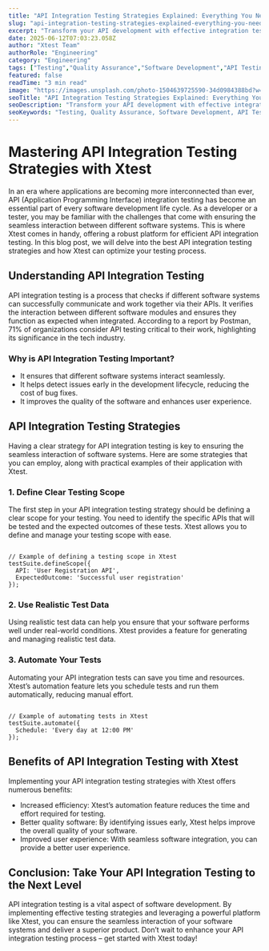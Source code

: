 ```yaml
---
title: "API Integration Testing Strategies Explained: Everything You Need to Know"
slug: "api-integration-testing-strategies-explained-everything-you-need-to-know"
excerpt: "Transform your API development with effective integration testing strategies! Dive into our in-depth guide and discover the best practices, tools, and techniques to ensure seamless communication between your API and other systems. Dont miss out on the key to unlocking flawless API functionality!"
date: 2025-06-12T07:03:23.058Z
author: "Xtest Team"
authorRole: "Engineering"
category: "Engineering"
tags: ["Testing","Quality Assurance","Software Development","API Testing","Integration"]
featured: false
readTime: "3 min read"
image: "https://images.unsplash.com/photo-1504639725590-34d0984388bd?w=1200&h=600&fit=crop"
seoTitle: "API Integration Testing Strategies Explained: Everything You Need to Know"
seoDescription: "Transform your API development with effective integration testing strategies! Dive into our in-depth guide and discover the best practices, tools, and techniques to ensure seamless communication between your API and other systems. Dont miss out on the key to unlocking flawless API functionality!"
seoKeywords: "Testing, Quality Assurance, Software Development, API Testing, Integration"
---
```


# Mastering API Integration Testing Strategies with Xtest

In an era where applications are becoming more interconnected than ever, API (Application Programming Interface) integration testing has become an essential part of every software development life cycle. As a developer or a tester, you may be familiar with the challenges that come with ensuring the seamless interaction between different software systems. This is where Xtest comes in handy, offering a robust platform for efficient API integration testing. In this blog post, we will delve into the best API integration testing strategies and how Xtest can optimize your testing process.

## Understanding API Integration Testing

API integration testing is a process that checks if different software systems can successfully communicate and work together via their APIs. It verifies the interaction between different software modules and ensures they function as expected when integrated. According to a report by Postman, 71% of organizations consider API testing critical to their work, highlighting its significance in the tech industry.

### Why is API Integration Testing Important?

*   It ensures that different software systems interact seamlessly.
*   It helps detect issues early in the development lifecycle, reducing the cost of bug fixes.
*   It improves the quality of the software and enhances user experience.

## API Integration Testing Strategies

Having a clear strategy for API integration testing is key to ensuring the seamless interaction of software systems. Here are some strategies that you can employ, along with practical examples of their application with Xtest.

### 1\. Define Clear Testing Scope

The first step in your API integration testing strategy should be defining a clear scope for your testing. You need to identify the specific APIs that will be tested and the expected outcomes of these tests. Xtest allows you to define and manage your testing scope with ease.

```

// Example of defining a testing scope in Xtest
testSuite.defineScope({
  API: 'User Registration API',
  ExpectedOutcome: 'Successful user registration'
});
```

### 2\. Use Realistic Test Data

Using realistic test data can help you ensure that your software performs well under real-world conditions. Xtest provides a feature for generating and managing realistic test data.

### 3\. Automate Your Tests

Automating your API integration tests can save you time and resources. Xtest’s automation feature lets you schedule tests and run them automatically, reducing manual effort.

```

// Example of automating tests in Xtest
testSuite.automate({
  Schedule: 'Every day at 12:00 PM'
});
```

## Benefits of API Integration Testing with Xtest

Implementing your API integration testing strategies with Xtest offers numerous benefits:

*   Increased efficiency: Xtest’s automation feature reduces the time and effort required for testing.
*   Better quality software: By identifying issues early, Xtest helps improve the overall quality of your software.
*   Improved user experience: With seamless software integration, you can provide a better user experience.

## Conclusion: Take Your API Integration Testing to the Next Level

API integration testing is a vital aspect of software development. By implementing effective testing strategies and leveraging a powerful platform like Xtest, you can ensure the seamless interaction of your software systems and deliver a superior product. Don’t wait to enhance your API integration testing process – get started with Xtest today!